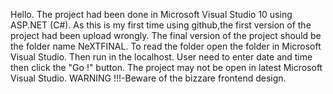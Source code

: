 Hello.
The project had been done in Microsoft Visual Studio 10 using ASP.NET (C#).
As this is my first time using github,the first version of the project had been upload wrongly.
The final version of the project should be the folder name NeXTFINAL.
To read the folder open the folder in Microsoft Visual Studio.
Then run in the localhost.
User need to enter date and time then click the "Go !" button.
The project may not be open in latest Microsoft Visual Studio.
WARNING !!!-Beware of the bizzare frontend design.

